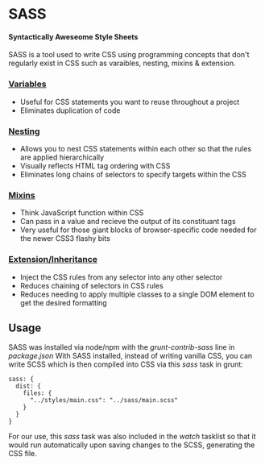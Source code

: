 # SASS 
#### Syntactically Aweseome Style Sheets
SASS is a tool used to write CSS using programming concepts that don't regularly exist in CSS such as varaibles, nesting, mixins & extension.
### <a href="http://sass-lang.com/guide#topic-2" target="_blank">Variables</a>
* Useful for CSS statements you want to reuse throughout a project
* Eliminates duplication of code
### <a href="http://sass-lang.com/guide#topic-3" target="_blank">Nesting</a>
* Allows you to nest CSS statements within each other so that the rules are applied hierarchically
* Visually reflects HTML tag ordering with CSS
* Eliminates long chains of selectors to specify targets within the CSS
### <a href="http://sass-lang.com/guide#topic-6" target="_blank">Mixins</a>
* Think JavaScript function within CSS
* Can pass in a value and recieve the output of its constituant tags
* Very useful for those giant blocks of browser-specific code needed for the newer CSS3 flashy bits
### <a href="http://sass-lang.com/guide#topic-7" target="_blank">Extension/Inheritance</a>
* Inject the CSS rules from any selector into any other selector
* Reduces chaining of selectors in CSS rules
* Reduces needing to apply multiple classes to a single DOM element to get the desired formatting
## Usage
SASS was installed via node/npm with the _grunt-contrib-sass_ line in _package.json_
With SASS installed, instead of writing vanilla CSS, you can write SCSS which is then compiled into CSS via this _sass_ task in grunt:
```
sass: {
  dist: {
    files: {
      "../styles/main.css": "../sass/main.scss"
    }
  }
}
```
For our use, this _sass_ task was also included in the _watch_ tasklist so that it would run automatically upon saving changes to the SCSS, generating the CSS file.